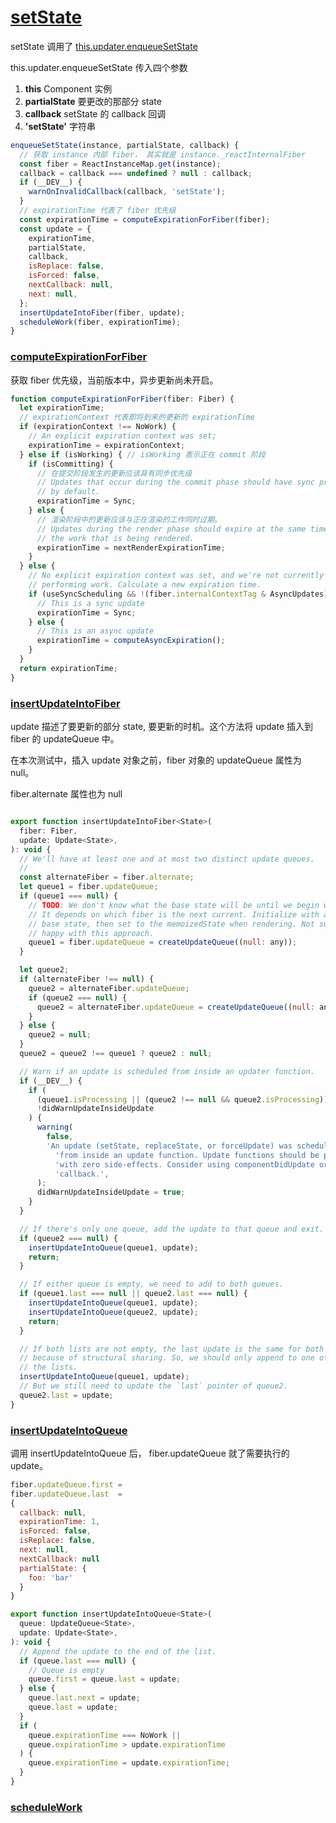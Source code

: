 # [setState](https://github.com/huaguhzheng/react/blob/master/packages/react/src/ReactBaseClasses.js#L53)

setState 调用了 [this.updater.enqueueSetState](https://github.com/huaguhzheng/react/blob/master/packages/react-reconciler/src/ReactFiberClassComponent.js#L90)

this.updater.enqueueSetState 传入四个参数

1. **this** Component 实例
2. **partialState** 要更改的那部分 state
3. **callback** setState 的 callback 回调
4. **'setState'** 字符串

```javascript
enqueueSetState(instance, partialState, callback) {
  // 获取 instance 内部 fiber， 其实就是 instance._reactInternalFiber
  const fiber = ReactInstanceMap.get(instance);
  callback = callback === undefined ? null : callback;
  if (__DEV__) {
    warnOnInvalidCallback(callback, 'setState');
  }
  // expirationTime 代表了 fiber 优先级
  const expirationTime = computeExpirationForFiber(fiber);
  const update = {
    expirationTime,
    partialState,
    callback,
    isReplace: false,
    isForced: false,
    nextCallback: null,
    next: null,
  };
  insertUpdateIntoFiber(fiber, update);
  scheduleWork(fiber, expirationTime);
}
```
### [computeExpirationForFiber](https://github.com/huaguhzheng/react/blob/master/packages/react-reconciler/src/ReactFiberScheduler.js#L1163)

获取 fiber 优先级，当前版本中，异步更新尚未开启。

```javascript
function computeExpirationForFiber(fiber: Fiber) {
  let expirationTime;
  // expirationContext 代表即将到来的更新的 expirationTime
  if (expirationContext !== NoWork) {
    // An explicit expiration context was set;
    expirationTime = expirationContext;
  } else if (isWorking) { // isWorking 表示正在 commit 阶段
    if (isCommitting) {
      // 在提交阶段发生的更新应该具有同步优先级
      // Updates that occur during the commit phase should have sync priority
      // by default.
      expirationTime = Sync;
    } else {
      // 渲染阶段中的更新应该与正在渲染的工作同时过期。
      // Updates during the render phase should expire at the same time as
      // the work that is being rendered.
      expirationTime = nextRenderExpirationTime;
    }
  } else {
    // No explicit expiration context was set, and we're not currently
    // performing work. Calculate a new expiration time.
    if (useSyncScheduling && !(fiber.internalContextTag & AsyncUpdates)) {
      // This is a sync update
      expirationTime = Sync;
    } else {
      // This is an async update
      expirationTime = computeAsyncExpiration();
    }
  }
  return expirationTime;
}
```

### [insertUpdateIntoFiber](https://github.com/huaguhzheng/react/blob/master/packages/react-reconciler/src/ReactFiberUpdateQueue.js#L108)

update 描述了要更新的部分 state, 要更新的时机。这个方法将 update 插入到 fiber 的 updateQueue 中。

在本次测试中，插入 update 对象之前，fiber 对象的 updateQueue 属性为 null。

fiber.alternate 属性也为 null

```javascript

export function insertUpdateIntoFiber<State>(
  fiber: Fiber,
  update: Update<State>,
): void {
  // We'll have at least one and at most two distinct update queues.
  // 
  const alternateFiber = fiber.alternate;
  let queue1 = fiber.updateQueue;
  if (queue1 === null) {
    // TODO: We don't know what the base state will be until we begin work.
    // It depends on which fiber is the next current. Initialize with an empty
    // base state, then set to the memoizedState when rendering. Not super
    // happy with this approach.
    queue1 = fiber.updateQueue = createUpdateQueue((null: any));
  }

  let queue2;
  if (alternateFiber !== null) {
    queue2 = alternateFiber.updateQueue;
    if (queue2 === null) {
      queue2 = alternateFiber.updateQueue = createUpdateQueue((null: any));
    }
  } else {
    queue2 = null;
  }
  queue2 = queue2 !== queue1 ? queue2 : null;

  // Warn if an update is scheduled from inside an updater function.
  if (__DEV__) {
    if (
      (queue1.isProcessing || (queue2 !== null && queue2.isProcessing)) &&
      !didWarnUpdateInsideUpdate
    ) {
      warning(
        false,
        'An update (setState, replaceState, or forceUpdate) was scheduled ' +
          'from inside an update function. Update functions should be pure, ' +
          'with zero side-effects. Consider using componentDidUpdate or a ' +
          'callback.',
      );
      didWarnUpdateInsideUpdate = true;
    }
  }

  // If there's only one queue, add the update to that queue and exit.
  if (queue2 === null) {
    insertUpdateIntoQueue(queue1, update);
    return;
  }

  // If either queue is empty, we need to add to both queues.
  if (queue1.last === null || queue2.last === null) {
    insertUpdateIntoQueue(queue1, update);
    insertUpdateIntoQueue(queue2, update);
    return;
  }

  // If both lists are not empty, the last update is the same for both lists
  // because of structural sharing. So, we should only append to one of
  // the lists.
  insertUpdateIntoQueue(queue1, update);
  // But we still need to update the `last` pointer of queue2.
  queue2.last = update;
}
```

### [insertUpdateIntoQueue](https://github.com/huaguhzheng/react/blob/master/packages/react-reconciler/src/ReactFiberUpdateQueue.js#L88)

调用 insertUpdateIntoQueue 后， fiber.updateQueue 就了需要执行的 update。

```javascript
fiber.updateQueue.first =  
fiber.updateQueue.last  =
{
  callback: null,
  expirationTime: 1,
  isForced: false,
  isReplace: false,
  next: null,
  nextCallback: null
  partialState: {
    foo: 'bar'
  }
}

```


```javascript
export function insertUpdateIntoQueue<State>(
  queue: UpdateQueue<State>,
  update: Update<State>,
): void {
  // Append the update to the end of the list.
  if (queue.last === null) {
    // Queue is empty
    queue.first = queue.last = update;
  } else {
    queue.last.next = update;
    queue.last = update;
  }
  if (
    queue.expirationTime === NoWork ||
    queue.expirationTime > update.expirationTime
  ) {
    queue.expirationTime = update.expirationTime;
  }
}
```

### [scheduleWork](https://github.com/huaguhzheng/react/blob/master/packages/react-reconciler/src/ReactFiberScheduler.js#L1192)
